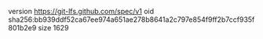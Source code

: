 version https://git-lfs.github.com/spec/v1
oid sha256:bb939ddf52ca67ee974a651ae278b8641a2c797e854f9ff2b7ccf935f801b2e9
size 1629
